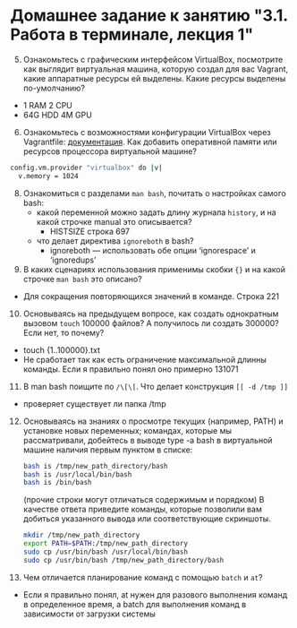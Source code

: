 # Домашнее задание к занятию "3.1. Работа в терминале, лекция 1"

5. Ознакомьтесь с графическим интерфейсом VirtualBox, посмотрите как выглядит виртуальная машина, которую создал для вас Vagrant, какие аппаратные ресурсы ей выделены. Какие ресурсы выделены по-умолчанию?
- 1 RAM 2 CPU 
- 64G HDD 4M GPU

6. Ознакомьтесь с возможностями конфигурации VirtualBox через Vagrantfile: [документация](https://www.vagrantup.com/docs/providers/virtualbox/configuration.html). Как добавить оперативной памяти или ресурсов процессора виртуальной машине?
```bash
config.vm.provider "virtualbox" do |v|
  v.memory = 1024
```
8. Ознакомиться с разделами `man bash`, почитать о настройках самого bash:
    * какой переменной можно задать длину журнала `history`, и на какой строчке manual это описывается?
    	- HISTSIZE строка 697
    * что делает директива `ignoreboth` в bash?
    	- ignoreboth — использовать обе опции ‘ignorespace’ и ‘ignoredups’
9. В каких сценариях использования применимы скобки `{}` и на какой строчке `man bash` это описано?
- Для сокращения повторяющихся значений в команде. Строка 221

10. Основываясь на предыдущем вопросе, как создать однократным вызовом `touch` 100000 файлов? А получилось ли создать 300000? Если нет, то почему?
- touch {1..100000}.txt
- Не сработает так как есть ограничение максимальной длинны команды. Если я правильно понял оно примерно 131071

11. В man bash поищите по `/\[\[`. Что делает конструкция `[[ -d /tmp ]]`
- проверяет существует ли папка /tmp

12. Основываясь на знаниях о просмотре текущих (например, PATH) и установке новых переменных; командах, которые мы рассматривали, добейтесь в выводе type -a bash в виртуальной машине наличия первым пунктом в списке:

	```bash
	bash is /tmp/new_path_directory/bash
	bash is /usr/local/bin/bash
	bash is /bin/bash
	```

	(прочие строки могут отличаться содержимым и порядком)
    В качестве ответа приведите команды, которые позволили вам добиться указанного вывода или соответствующие скриншоты.
	```bash
	mkdir /tmp/new_path_directory
	export PATH=$PATH:/tmp/new_path_directory
	sudo cp /usr/bin/bash /usr/local/bin/bash
	sudo cp /usr/bin/bash /tmp/new_path_directory/bash
	```
13. Чем отличается планирование команд с помощью `batch` и `at`?
- Если я правильно понял, at нужен для разового выполнения команд в определенное время, а batch для выполнения команд в зависимости от загрузки системы
